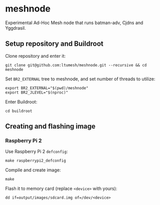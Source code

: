 meshnode
========

Experimental Ad-Hoc Mesh node that runs batman-adv, Cjdns and Yggdrasil.

## Setup repository and Buildroot
Clone repository and enter it:
```
git clone git@github.com:ltumesh/meshnode.git --recursive && cd meshnode
```
Set `BR2_EXTERNAL` tree to meshnode, and set number of threads to utilize:
```
export BR2_EXTERNAL="$(pwd)/meshnode"
export BR2_JLEVEL="$(nproc)"
```

Enter Buildroot:
```
cd buildroot
```

## Creating and flashing image
### Raspberry Pi 2
Use Raspberry Pi 2 `defconfig`:
```
make raspberrypi2_defconfig
```

Compile and create image:
```
make
```

Flash it to memory card (replace `<device>` with yours):
```
dd if=output/images/sdcard.img of=/dev/<device>
```
